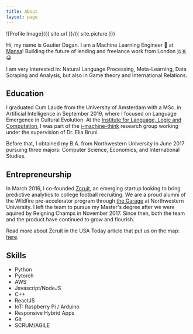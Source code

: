 ```yaml
---
title: About
layout: page
---
```

![Profile Image]({{ site.url }}/{{ site.picture }})

<p>Hi, my name is Gautier Dagan. I am a Machine Learning Engineer 🤖 at <a href="https://getmansa.com/" target="_blank">Mansa</a>! Building the future of lending and freelance work from London 🇬🇧😀 </p>
<p>I am very interested in: Natural Language Processing, Meta-Learning, Data Scraping and Analysis, but also in Game theory and International Relations.</p>

<h2>Education</h2>
<p>
	I graduated Cum Laude from the University of Amsterdam with a MSc. in Artificial Intelligence in September 2019, where I focused on Language Emergence in Cultural Evolution. At the <a href="https://www.illc.uva.nl/" target="_blank"> Institute for Language, Logic and Computation</a>, I was part of the <a href="http://i-machine-think.github.io/" target="_blank">i-machine-think</a> research group working under the supervision of Dr. Elia Bruni. 
</p>
<p> Before that, I obtained my B.A. from Northwestern University in June 2017 pursuing three majors: Computer Science, Economics, and International Studies. </p>

<h2> Entrepreneurship </h2>
<p>In March 2016, I co-founded <a href="http://zcruit.com" target="_blank">Zcruit</a>, an emerging startup looking to bring predictive analytics to college football recruiting. We are a proud alumni of the Wildfire pre-accelerator program through <a href="http://thegarage.northwestern.edu/">the Garage</a> at Northwestern University. I left the team to pursue my Master's degree after we were aquired by Reigning Champs in November 2017. Since then, both the team and the product have continued to grow and flourish.

Read more about Zcruit in the USA Today article that put us on the map: <a href="https://www.usatoday.com/story/sports/ncaaf/2017/01/23/analytical-approach-inexact-science-recruiting/96963326/" target="_blank">here</a>.
</p>


<h2>Skills</h2>

<ul class="skill-list">
	<li>Python</li>
	<li>Pytorch</li>
	<li>AWS</li>
	<li>Javascript/NodeJS</li>
	<li>C++</li>
	<li>ReactJS</li>
	<li>IoT: Raspberry Pi / Arduino</li>
	<li>Responsive Hybrid Apps</li>
	<li>Git</li>
	<li>SCRUM/AGILE</li>
</ul>

<!-- <h2>Projects</h2>

<ul>
	<li><a href="https://github.com/">Lorem Lorem</a></li>
	<li><a href="https://github.com/">Ipsum Dolor</a></li>
	<li><a href="https://github.com/">Dolor Lorem</a></li>
</ul> -->
